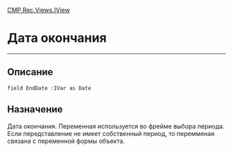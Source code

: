 ﻿---
Link: CMP.Rec.Views.IView.@EndDate
---

<!---  Навигация
[Имя проекта](#) :
-->
[CMP.Rec.Views.IView](Default)

# Дата окончания
---

## Описание

    field EndDate :IVar as Date

<!--
## Аргументы{#Args}

### Аргумент1

Описание аргумента 1
-->

## Назначение

Дата окончания. Переменная используется во фрейме выбора периода.
Если передставление не имеет собственный период, то перемменая связана с переменной формы объекта.

<!--
## Пример

    MP.Rec.Views.IView.EndDate...
-->

